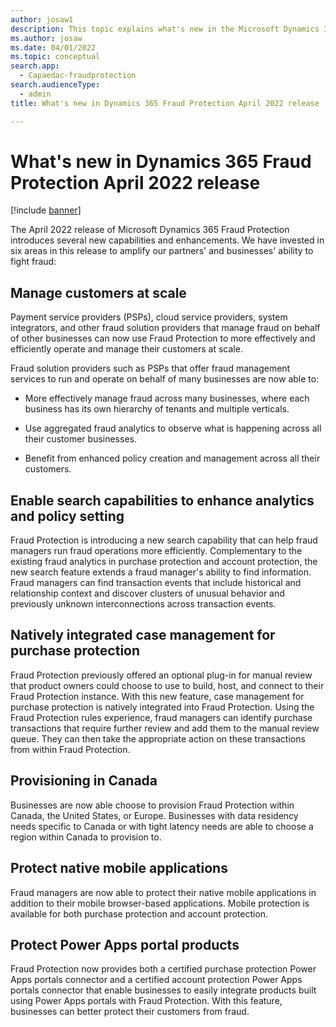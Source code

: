 ```yaml
---
author: josaw1
description: This topic explains what's new in the Microsoft Dynamics 365 Fraud Protection April 2022 release.
ms.author: josaw
ms.date: 04/01/2022
ms.topic: conceptual
search.app: 
  - Capaedac-fraudprotection
search.audienceType:
  - admin
title: What's new in Dynamics 365 Fraud Protection April 2022 release

---
```


# What's new in Dynamics 365 Fraud Protection April 2022 release

[!include [banner](includes/preview-banner.md)]


The April 2022 release of Microsoft Dynamics 365 Fraud Protection introduces several new capabilities and enhancements. 
We have invested in six areas in this release to amplify our partners' and businesses' ability to fight fraud: 

## Manage customers at scale 

Payment service providers (PSPs), cloud service providers, system integrators, and other fraud solution providers that manage fraud on behalf of other businesses can now use Fraud Protection to more effectively and efficiently operate and manage their customers at scale.

Fraud solution providers such as PSPs that offer fraud management services to run and operate on behalf of many businesses are now able to:

- More effectively manage fraud across many businesses, where each business has its own hierarchy of tenants and multiple verticals.

- Use aggregated fraud analytics to observe what is happening across all their customer businesses.

- Benefit from enhanced policy creation and management across all their customers.

## Enable search capabilities to enhance analytics and policy setting

Fraud Protection is introducing a new search capability that can help fraud managers run fraud operations more efficiently. Complementary to the existing fraud analytics in purchase protection and account protection, the new search feature extends a fraud manager's ability to find information. Fraud managers can find transaction events that include historical and relationship context and discover clusters of unusual behavior and previously unknown interconnections across transaction events.

## Natively integrated case management for purchase protection

Fraud Protection previously offered an optional plug-in for manual review that product owners could choose to use to build, host, and connect to their Fraud Protection instance. With this new feature, case management for purchase protection is natively integrated into Fraud Protection. Using the Fraud Protection rules experience, fraud managers can identify purchase transactions that require further review and add them to the manual review queue. They can then take the appropriate action on these transactions from within Fraud Protection.

## Provisioning in Canada

Businesses are now able choose to provision Fraud Protection within Canada, the United States, or Europe. Businesses with data residency needs specific to Canada or with tight latency needs are able to choose a region within Canada to provision to.

## Protect native mobile applications

Fraud managers are now able to protect their native mobile applications in addition to their mobile browser-based applications. Mobile protection is available for both purchase protection and account protection.

## Protect Power Apps portal products

Fraud Protection now provides both a certified purchase protection Power Apps portals connector and a certified account protection Power Apps portals connector that enable businesses to easily integrate products built using Power Apps portals with Fraud Protection. With this feature, businesses can better protect their customers from fraud.

